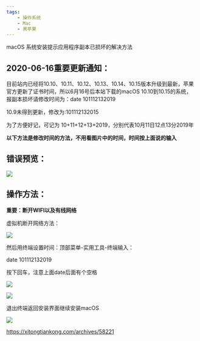 ```yaml
---
tags:
    - 操作系统
    - Mac
    - 黑苹果
---
```


macOS 系统安装提示应用程序副本已损坏的解决方法

## 2020-06-16重要更新通知：

目前站内已经将10.10、10.11、10.12、10.13、10.14、10.15版本升级到最新，苹果官方更新了证书时间，所以6月16号后本站下载的macOS 10.10到10.15的系统， 报副本损坏请修改时间为：date 101112132019

10.9未得到更新，修改为:101112132015

为了方便好记，可记为 10+11+12+13+2019，分别代表10月11日12点13分2019年

**以下方法是修改时间的方法，不用看图片中的时间，时间按上面说的输入**

## 错误预览：

![](https://xitongtiankong.com/wp-content/uploads/2020/04/10.14-error.png)

## 操作方法：

**重要：断开WIFI以及有线网络**

虚拟机断开网络方法：

![](https://xitongtiankong.com/wp-content/uploads/2020/04/2020-04-21_013117.jpg)

然后用终端设置时间：顶部菜单-实用工具-终端输入：

date 101112132019

按下回车，注意上面date后面有个空格

![](https://xitongtiankong.com/wp-content/uploads/2019/11/Snipaste_2020-04-21_18-37-28.png)

![](https://xitongtiankong.com/wp-content/uploads/2019/11/Snipaste_2020-04-21_18-39-22.png)

退出终端返回安装界面继续安装macOS

![](https://xitongtiankong.com/wp-content/uploads/2019/11/Snipaste_2020-04-21_18-45-14.png)


https://xitongtiankong.com/archives/58221